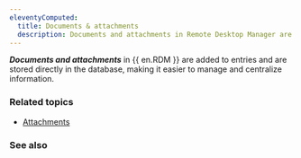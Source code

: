 ```yaml
---
eleventyComputed:
  title: Documents & attachments
  description: Documents and attachments in Remote Desktop Manager are added to entries and are stored directly in the database, making it easier to manage and centralize information.
---
```


***Documents and attachments*** in {{ en.RDM }} are added to entries and are stored directly in the database, making it easier to manage and centralize information.

### Related topics  

* [Attachments](https://docs.devolutions.net/rdm/windows/commands/view/layout/attachments/)  

### See also  
